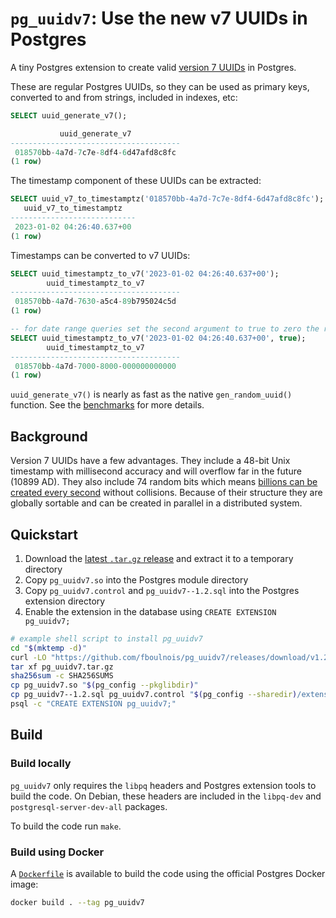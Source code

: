 # `pg_uuidv7`: Use the new v7 UUIDs in Postgres

A tiny Postgres extension to create valid [version 7 UUIDs](https://www.ietf.org/archive/id/draft-ietf-uuidrev-rfc4122bis-00.html#name-uuid-version-7)
in Postgres.

These are regular Postgres UUIDs, so they can be used as primary keys, converted
to and from strings, included in indexes, etc:

```sql
SELECT uuid_generate_v7();

           uuid_generate_v7           
--------------------------------------
 018570bb-4a7d-7c7e-8df4-6d47afd8c8fc
(1 row)
```

The timestamp component of these UUIDs can be extracted:

```sql
SELECT uuid_v7_to_timestamptz('018570bb-4a7d-7c7e-8df4-6d47afd8c8fc');
   uuid_v7_to_timestamptz
----------------------------
 2023-01-02 04:26:40.637+00
(1 row)
```

Timestamps can be converted to v7 UUIDs:

```sql
SELECT uuid_timestamptz_to_v7('2023-01-02 04:26:40.637+00');
        uuid_timestamptz_to_v7
--------------------------------------
 018570bb-4a7d-7630-a5c4-89b795024c5d
(1 row)

-- for date range queries set the second argument to true to zero the random bits
SELECT uuid_timestamptz_to_v7('2023-01-02 04:26:40.637+00', true);
        uuid_timestamptz_to_v7
--------------------------------------
 018570bb-4a7d-7000-8000-000000000000
(1 row)
```

`uuid_generate_v7()` is nearly as fast as the native `gen_random_uuid()`
function. See the [benchmarks](BENCHMARKS.md) for more details.

## Background

Version 7 UUIDs have a few advantages. They include a 48-bit Unix timestamp with
millisecond accuracy and will overflow far in the future (10899 AD). They also
include 74 random bits which means [billions can be created every second](https://en.wikipedia.org/wiki/Birthday_problem#Probability_table)
without collisions. Because of their structure they are globally sortable and
can be created in parallel in a distributed system.

## Quickstart

1. Download the [latest `.tar.gz` release](https://github.com/fboulnois/pg_uuidv7/releases)
and extract it to a temporary directory
2. Copy `pg_uuidv7.so` into the Postgres module directory
3. Copy `pg_uuidv7.control` and `pg_uuidv7--1.2.sql` into the Postgres extension
directory
4. Enable the extension in the database using `CREATE EXTENSION pg_uuidv7;`

```sh
# example shell script to install pg_uuidv7
cd "$(mktemp -d)"
curl -LO "https://github.com/fboulnois/pg_uuidv7/releases/download/v1.2.0/{pg_uuidv7.tar.gz,SHA256SUMS}"
tar xf pg_uuidv7.tar.gz
sha256sum -c SHA256SUMS
cp pg_uuidv7.so "$(pg_config --pkglibdir)"
cp pg_uuidv7--1.2.sql pg_uuidv7.control "$(pg_config --sharedir)/extension"
psql -c "CREATE EXTENSION pg_uuidv7;"
```

## Build

### Build locally

`pg_uuidv7` only requires the `libpq` headers and Postgres extension tools to
build the code. On Debian, these headers are included in the `libpq-dev` and
`postgresql-server-dev-all` packages.

To build the code run `make`.

### Build using Docker

A [`Dockerfile`](Dockerfile) is available to build the code using the official
Postgres Docker image:

```sh
docker build . --tag pg_uuidv7
```

